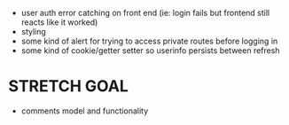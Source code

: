 * user auth error catching on front end (ie: login fails but frontend still reacts like it worked)
* styling
* some kind of alert for trying to access private routes before logging in
* some kind of cookie/getter setter so userinfo persists between refresh

# STRETCH GOAL
* comments model and functionality